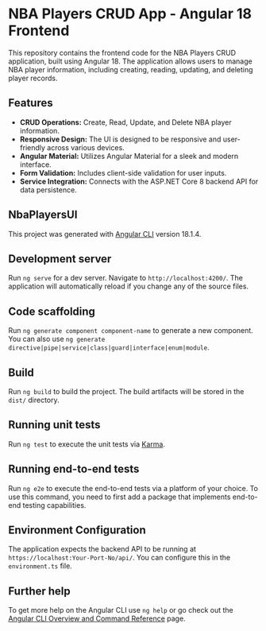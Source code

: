# NBA Players CRUD App - Angular 18 Frontend

This repository contains the frontend code for the NBA Players CRUD application, built using Angular 18. The application allows users to manage NBA player information, including creating, reading, updating, and deleting player records.

## Features

-   **CRUD Operations:** Create, Read, Update, and Delete NBA player information.
-   **Responsive Design:** The UI is designed to be responsive and user-friendly across various devices.
-   **Angular Material:** Utilizes Angular Material for a sleek and modern interface.
-   **Form Validation:** Includes client-side validation for user inputs.
-   **Service Integration:** Connects with the ASP.NET Core 8 backend API for data persistence.


## NbaPlayersUI

This project was generated with [Angular CLI](https://github.com/angular/angular-cli) version 18.1.4.
 
## Development server

Run `ng serve` for a dev server. Navigate to `http://localhost:4200/`. The application will automatically reload if you change any of the source files.

## Code scaffolding

Run `ng generate component component-name` to generate a new component. You can also use `ng generate directive|pipe|service|class|guard|interface|enum|module`.

## Build

Run `ng build` to build the project. The build artifacts will be stored in the `dist/` directory.

## Running unit tests

Run `ng test` to execute the unit tests via [Karma](https://karma-runner.github.io).

## Running end-to-end tests

Run `ng e2e` to execute the end-to-end tests via a platform of your choice. To use this command, you need to first add a package that implements end-to-end testing capabilities.

## Environment Configuration

The application expects the backend API to be running at `https://localhost:Your-Port-No/api/`. You can configure this in the `environment.ts` file.

## Further help

To get more help on the Angular CLI use `ng help` or go check out the [Angular CLI Overview and Command Reference](https://angular.dev/tools/cli) page.
